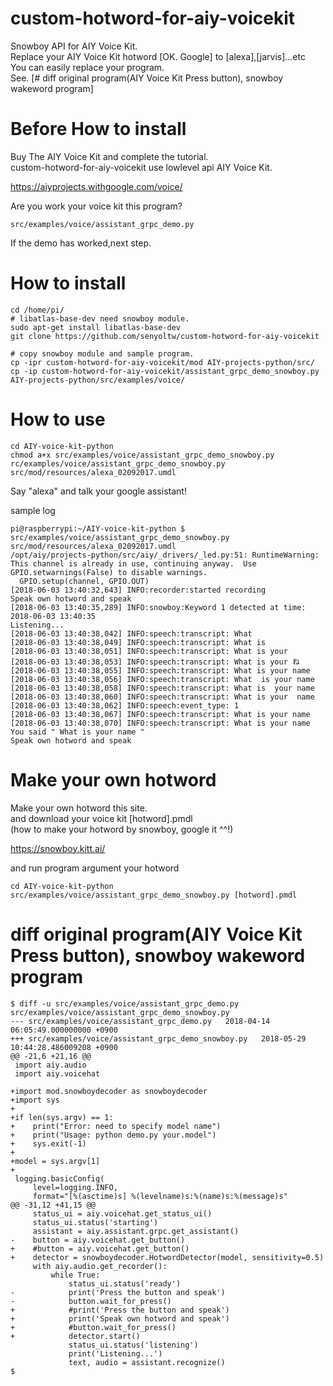 # custom-hotword-for-aiy-voicekit
Snowboy API for AIY Voice Kit.    
Replace your AIY Voice Kit hotword [OK. Google] to [alexa],[jarvis]...etc  
You can easily replace your program.  
See. [# diff original program(AIY Voice Kit Press button), snowboy wakeword program]

# Before How to install
Buy The AIY Voice Kit and complete the tutorial.  
custom-hotword-for-aiy-voicekit use lowlevel api AIY Voice Kit.

https://aiyprojects.withgoogle.com/voice/

Are you work your voice kit this program?
```
src/examples/voice/assistant_grpc_demo.py
```
If the demo has worked,next step.

# How to install

```
cd /home/pi/
# libatlas-base-dev need snowboy module.
sudo apt-get install libatlas-base-dev
git clone https://github.com/senyoltw/custom-hotword-for-aiy-voicekit

# copy snowboy module and sample program.
cp -ipr custom-hotword-for-aiy-voicekit/mod AIY-projects-python/src/
cp -ip custom-hotword-for-aiy-voicekit/assistant_grpc_demo_snowboy.py AIY-projects-python/src/examples/voice/
```

# How to use

```
cd AIY-voice-kit-python
chmod a+x src/examples/voice/assistant_grpc_demo_snowboy.py
rc/examples/voice/assistant_grpc_demo_snowboy.py src/mod/resources/alexa_02092017.umdl
```
Say "alexa" and talk your google assistant!

sample log
```
pi@raspberrypi:~/AIY-voice-kit-python $ src/examples/voice/assistant_grpc_demo_snowboy.py src/mod/resources/alexa_02092017.umdl
/opt/aiy/projects-python/src/aiy/_drivers/_led.py:51: RuntimeWarning: This channel is already in use, continuing anyway.  Use GPIO.setwarnings(False) to disable warnings.
  GPIO.setup(channel, GPIO.OUT)
[2018-06-03 13:40:32,643] INFO:recorder:started recording
Speak own hotword and speak
[2018-06-03 13:40:35,289] INFO:snowboy:Keyword 1 detected at time: 2018-06-03 13:40:35
Listening...
[2018-06-03 13:40:38,042] INFO:speech:transcript: What
[2018-06-03 13:40:38,049] INFO:speech:transcript: What is
[2018-06-03 13:40:38,051] INFO:speech:transcript: What is your
[2018-06-03 13:40:38,053] INFO:speech:transcript: What is your ね
[2018-06-03 13:40:38,055] INFO:speech:transcript: What is your name
[2018-06-03 13:40:38,056] INFO:speech:transcript: What  is your name
[2018-06-03 13:40:38,058] INFO:speech:transcript: What is  your name
[2018-06-03 13:40:38,060] INFO:speech:transcript: What is your  name
[2018-06-03 13:40:38,062] INFO:speech:event_type: 1
[2018-06-03 13:40:38,067] INFO:speech:transcript: What is your name
[2018-06-03 13:40:38,070] INFO:speech:transcript: What is your name
You said " What is your name "
Speak own hotword and speak
```

# Make your own hotword
Make your own hotword this site.   
and download your voice kit [hotword].pmdl  
(how to make your hotword by snowboy, google it ^^!)

https://snowboy.kitt.ai/

and run program argument your hotword

```
cd AIY-voice-kit-python
src/examples/voice/assistant_grpc_demo_snowboy.py [hotword].pmdl
```

# diff original program(AIY Voice Kit Press button), snowboy wakeword program
```
$ diff -u src/examples/voice/assistant_grpc_demo.py src/examples/voice/assistant_grpc_demo_snowboy.py
--- src/examples/voice/assistant_grpc_demo.py	2018-04-14 06:05:49.000000000 +0900
+++ src/examples/voice/assistant_grpc_demo_snowboy.py	2018-05-29 10:44:28.486009208 +0900
@@ -21,6 +21,16 @@
 import aiy.audio
 import aiy.voicehat

+import mod.snowboydecoder as snowboydecoder
+import sys
+
+if len(sys.argv) == 1:
+    print("Error: need to specify model name")
+    print("Usage: python demo.py your.model")
+    sys.exit(-1)
+
+model = sys.argv[1]
+
 logging.basicConfig(
     level=logging.INFO,
     format="[%(asctime)s] %(levelname)s:%(name)s:%(message)s"
@@ -31,12 +41,15 @@
     status_ui = aiy.voicehat.get_status_ui()
     status_ui.status('starting')
     assistant = aiy.assistant.grpc.get_assistant()
-    button = aiy.voicehat.get_button()
+    #button = aiy.voicehat.get_button()
+    detector = snowboydecoder.HotwordDetector(model, sensitivity=0.5)
     with aiy.audio.get_recorder():
         while True:
             status_ui.status('ready')
-            print('Press the button and speak')
-            button.wait_for_press()
+            #print('Press the button and speak')
+            print('Speak own hotword and speak')
+            #button.wait_for_press()
+            detector.start()
             status_ui.status('listening')
             print('Listening...')
             text, audio = assistant.recognize()
$
```